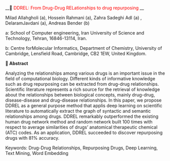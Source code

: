 __&#x1F4D8; <font color="red"> DDREL: From Drug-Drug RELationships to drug repurposing </font> __

Milad Allahgholi (a), Hossein Rahmani (a), Zahra Sadeghi Adl (a) , DelaramJavdani (a), Andreas Bender (b)

a: School of Computer engineering, Iran University of Science and Technology, Tehran, 16846-13114, Iran.

b: Centre forMolecular Informatics, Department of Chemistry, University of Cambridge, Lensfield Road, Cambridge, CB2 1EW, United Kingdom.

__&#x1F4D7; Abstract__

Analyzing the relationships among various drugs is an important issue in the field of computational biology.
Different kinds of informative knowledge such as drug repurposing can be extracted from drug-drug relationships.
Scientific literature represents a rich source for the retrieval of knowledge about the relationships between
biological concepts, mainly drug-drug, disease-disease and drug-disease relationships. In this paper, we propose DDREL
as a general purpose method that applis deep learning on scientific literature to automatically extract the graph of
syntactic and semantic relationships among drugs. DDREL remarkably outperformed the existing human drug network 
method and random network built 100 times with respect to average similarities of drugs’ anatomical therapeutic
chemical (ATC) codes. As an application, DDREL succeeded to discover repurposing drugs with 81% accuracy.

Keywords: Drug-Drug Relationships, Repurposing Drugs, Deep Learning, Text Mining, Word Embedding


